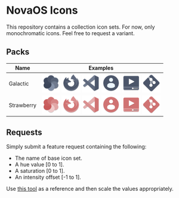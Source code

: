 # NovaOS Icons
This repository contains a collection icon sets. For now, only monochromatic icons. Feel free to request a variant.

## Packs
| Name       | Examples |
| ---------- | -------- |
| Galactic   | <img src="packs/galactic/preview/colors.png" width="50"/>  <img src="packs/galactic/preview/firefox.png" width="50"/> <img src="packs/galactic/preview/vscode.png" width="50"/> <img src="packs/galactic/preview/account.png" width="50"/>  <img src="packs/galactic/preview/video.png" width="50"/> <img src="packs/galactic/preview/git.png" width="50"/> |
| Strawberry | <img src="packs/strawberry/preview/colors.png" width="50"/>  <img src="packs/strawberry/preview/firefox.png" width="50"/> <img src="packs/strawberry/preview/vscode.png" width="50"/> <img src="packs/strawberry/preview/account.png" width="50"/>  <img src="packs/strawberry/preview/video.png" width="50"/> <img src="packs/strawberry/preview/git.png" width="50"/> |

## Requests
Simply submit a feature request containing the following:
- The name of base icon set.
- A hue value [0 to 1].
- A saturation [0 to 1].
- An intensity offset [-1 to 1].

Use [this tool](https://https://www.w3schools.com/colors/colors_hsl.asp) as a reference and then scale the values appropriately.
